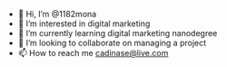 - 👋 Hi, I’m @1182mona
- 👀 I’m interested in digital marketing
- 🌱 I’m currently learning digital marketing nanodegree
- 💞️ I’m looking to collaborate on managing a project
- 📫 How to reach me cadinase@live.com

<!---
1182mona/1182mona is a ✨ special ✨ repository because its `README.md` (this file) appears on your GitHub profile.
You can click the Preview link to take a look at your changes.
--->
